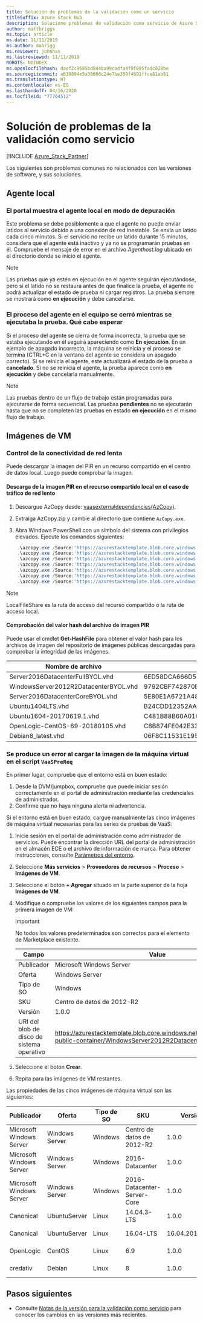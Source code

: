 ```yaml
---
title: Solución de problemas de la validación como un servicio
titleSuffix: Azure Stack Hub
description: Solucione problemas de validación como servicio de Azure Stack Hub.
author: mattbriggs
ms.topic: article
ms.date: 11/11/2019
ms.author: mabrigg
ms.reviewer: johnhas
ms.lastreviewed: 11/11/2019
ROBOTS: NOINDEX
ms.openlocfilehash: daef2c9685bd844ba99cadfa4f9f095fadc028be
ms.sourcegitcommit: a630894e5a38666c24e7be350f4691ffce81ab81
ms.translationtype: HT
ms.contentlocale: es-ES
ms.lasthandoff: 04/16/2020
ms.locfileid: "77704512"
---
```

# <a name="troubleshoot-validation-as-a-service"></a>Solución de problemas de la validación como servicio

[!INCLUDE [Azure_Stack_Partner](./includes/azure-stack-partner-appliesto.md)]

Los siguientes son problemas comunes no relacionados con las versiones de software, y sus soluciones.

## <a name="local-agent"></a>Agente local

### <a name="the-portal-shows-local-agent-in-debug-mode"></a>El portal muestra el agente local en modo de depuración

Este problema se debe posiblemente a que el agente no puede enviar latidos al servicio debido a una conexión de red inestable. Se envía un latido cada cinco minutos. Si el servicio no recibe un latido durante 15 minutos, considera que el agente está inactivo y ya no se programarán pruebas en él. Compruebe el mensaje de error en el archivo *Agenthost.log* ubicado en el directorio donde se inició el agente.

> [!Note]
> Las pruebas que ya estén en ejecución en el agente seguirán ejecutándose, pero si el latido no se restaura antes de que finalice la prueba, el agente no podrá actualizar el estado de prueba ni cargar registros. La prueba siempre se mostrará como **en ejecución** y debe cancelarse.

### <a name="agent-process-on-machine-was-shut-down-while-executing-test-what-to-expect"></a>El proceso del agente en el equipo se cerró mientras se ejecutaba la prueba. Qué cabe esperar

Si el proceso del agente se cierra de forma incorrecta, la prueba que se estaba ejecutando en él seguirá apareciendo como **En ejecución**. En un ejemplo de apagado incorrecto, la máquina se reinicia y el proceso se termina (CTRL+C en la ventana del agente se considera un apagado correcto). Si se reinicia el agente, este actualizará el estado de la prueba a **cancelado**. Si no se reinicia el agente, la prueba aparece como **en ejecución** y debe cancelarla manualmente.

> [!Note]
> Las pruebas dentro de un flujo de trabajo están programadas para ejecutarse de forma secuencial. Las pruebas **pendientes** no se ejecutarán hasta que no se completen las pruebas en estado **en ejecución** en el mismo flujo de trabajo.

## <a name="vm-images"></a>Imágenes de VM

### <a name="handle-slow-network-connectivity"></a>Control de la conectividad de red lenta

Puede descargar la imagen del PIR en un recurso compartido en el centro de datos local. Luego puede comprobar la imagen.

<!-- This is from the appendix to the Deploy local agent topic. -->

#### <a name="download-pir-image-to-local-share-in-case-of-slow-network-traffic"></a>Descarga de la imagen PIR en el recurso compartido local en el caso de tráfico de red lento

1. Descargue AzCopy desde: [vaasexternaldependencies(AzCopy)](https://vaasexternaldependencies.blob.core.windows.net/prereqcomponents/AzCopy.zip).

2. Extraiga AzCopy.zip y cambie al directorio que contiene `AzCopy.exe`.

3. Abra Windows PowerShell con un símbolo del sistema con privilegios elevados. Ejecute los comandos siguientes:

```powershell  
    .\azcopy.exe /Source:'https://azurestacktemplate.blob.core.windows.net/azurestacktemplate-public-container' /Dest:'<LocalFileShare>' /Pattern:'Server2016DatacenterFullBYOL.vhd' /NC:12 /V:azcopylog.log /Y
    .\azcopy.exe /Source:'https://azurestacktemplate.blob.core.windows.net/azurestacktemplate-public-container' /Dest:'<LocalFileShare>' /Pattern:'Server2016DatacenterCoreBYOL.vhd' /NC:12 /V:azcopylog.log /Y
    .\azcopy.exe /Source:'https://azurestacktemplate.blob.core.windows.net/azurestacktemplate-public-container' /Dest:'<LocalFileShare>' /Pattern:'WindowsServer2012R2DatacenterBYOL.vhd' /NC:12 /V:azcopylog.log /Y
    .\azcopy.exe /Source:'https://azurestacktemplate.blob.core.windows.net/azurestacktemplate-public-container' /Dest:'<LocalFileShare>' /Pattern:'Ubuntu1404LTS.vhd' /NC:12 /V:azcopylog.log /Y
    .\azcopy.exe /Source:'https://azurestacktemplate.blob.core.windows.net/azurestacktemplate-public-container' /Dest:'<LocalFileShare>' /Pattern:'Ubuntu1604-20170619.1.vhd' /NC:12 /V:azcopylog.log /Y
    .\azcopy.exe /Source:'https://azurestacktemplate.blob.core.windows.net/azurestacktemplate-public-container' /Dest:'<LocalFileShare>' /Pattern:'OpenLogic-CentOS-69-20180105.vhd' /NC:12 /V:azcopylog.log /Y
    .\azcopy.exe /Source:'https://azurestacktemplate.blob.core.windows.net/azurestacktemplate-public-container' /Dest:'<LocalFileShare>' /Pattern:'Debian8_latest.vhd' /NC:12 /V:azcopylog.log /Y
```

> [!Note]  
> LocalFileShare es la ruta de acceso del recurso compartido o la ruta de acceso local.

#### <a name="verifying-pir-image-file-hash-value"></a>Comprobación del valor hash del archivo de imagen PIR

Puede usar el cmdlet **Get-HashFile** para obtener el valor hash para los archivos de imagen del repositorio de imágenes públicas descargadas para comprobar la integridad de las imágenes.

| Nombre de archivo | SHA256 |
|---------------------------------------|------------------------------------------------------------------|
| Server2016DatacenterFullBYOL.vhd | 6ED58DCA666D530811A1EA563BA509BF9C29182B902D18FCA03C7E0868F733E9 |
| WindowsServer2012R2DatacenterBYOL.vhd | 9792CBF742870B1730B9B16EA814C683A8415EFD7601DDB6D5A76D0964767028 |
| Server2016DatacenterCoreBYOL.vhd | 5E80E1A6721A48A10655E6154C1B90E320DF5558487D6A0D7BFC7DCD32C4D9A5 |
| Ubuntu1404LTS.vhd | B24CDD12352AAEBC612A4558AB9E80F031A2190E46DCB459AF736072742E20E0 |
| Ubuntu1604-20170619.1.vhd | C481B88B60A01CBD5119A3F56632A2203EE5795678D3F3B9B764FFCA885E26CB |
| OpenLogic-CentOS-69-20180105.vhd | C8B874FE042E33B488110D9311AF1A5C7DC3B08E6796610BF18FDD6728C7913C |
| Debian8_latest.vhd | 06F8C11531E195D0C90FC01DFF5DC396BB1DD73A54F8252291ED366CACD996C1 |

### <a name="failure-happens-when-uploading-vm-image-in-the-vaasprereq-script"></a>Se produce un error al cargar la imagen de la máquina virtual en el script `VaaSPreReq`

En primer lugar, compruebe que el entorno está en buen estado:

1. Desde la DVM/jumpbox, compruebe que puede iniciar sesión correctamente en el portal de administración mediante las credenciales de administrador.
1. Confirme que no haya ninguna alerta ni advertencia.

Si el entorno está en buen estado, cargue manualmente las cinco imágenes de máquina virtual necesarias para las series de pruebas de VaaS:

1. Inicie sesión en el portal de administración como administrador de servicios. Puede encontrar la dirección URL del portal de administración en el almacén ECE o el archivo de información de marca. Para obtener instrucciones, consulte [Parámetros del entorno](azure-stack-vaas-parameters.md#environment-parameters).
1. Seleccione **Más servicios** > **Proveedores de recursos** > **Proceso** > **Imágenes de VM**.
1. Seleccione el botón **+ Agregar** situado en la parte superior de la hoja **Imágenes de VM**.
1. Modifique o compruebe los valores de los siguientes campos para la primera imagen de VM:
    > [!IMPORTANT]
    > No todos los valores predeterminados son correctos para el elemento de Marketplace existente.

    | Campo  | Value  |
    |---------|---------|
    | Publicador | Microsoft Windows Server |
    | Oferta | Windows Server |
    | Tipo de SO | Windows |
    | SKU | Centro de datos de 2012-R2 |
    | Versión | 1.0.0 |
    | URI del blob de disco de sistema operativo | https://azurestacktemplate.blob.core.windows.net/azurestacktemplate-public-container/WindowsServer2012R2DatacenterBYOL.vhd |

1. Seleccione el botón **Crear**.
1. Repita para las imágenes de VM restantes.

Las propiedades de las cinco imágenes de máquina virtual son las siguientes:

| Publicador  | Oferta  | Tipo de SO | SKU | Versión | URI del blob de disco de sistema operativo |
|---------|---------|---------|---------|---------|---------|
| Microsoft Windows Server| Windows Server | Windows | Centro de datos de 2012-R2 | 1.0.0 | https://azurestacktemplate.blob.core.windows.net/azurestacktemplate-public-container/WindowsServer2012R2DatacenterBYOL.vhd |
| Microsoft Windows Server | Windows Server | Windows | 2016-Datacenter | 1.0.0 | https://azurestacktemplate.blob.core.windows.net/azurestacktemplate-public-container/Server2016DatacenterFullBYOL.vhd |
| Microsoft Windows Server | Windows Server | Windows | 2016-Datacenter-Server-Core | 1.0.0 | https://azurestacktemplate.blob.core.windows.net/azurestacktemplate-public-container/Server2016DatacenterCoreBYOL.vhd |
| Canonical | UbuntuServer | Linux | 14.04.3-LTS | 1.0.0 | https://azurestacktemplate.blob.core.windows.net/azurestacktemplate-public-container/Ubuntu1404LTS.vhd |
| Canonical | UbuntuServer | Linux | 16.04-LTS | 16.04.20170811 | https://azurestacktemplate.blob.core.windows.net/azurestacktemplate-public-container/Ubuntu1604-20170619.1.vhd |
| OpenLogic | CentOS | Linux | 6.9 | 1.0.0 | https://azurestacktemplate.blob.core.windows.net/azurestacktemplate-public-container/OpenLogic-CentOS-69-20180105.vhd |
| credativ | Debian | Linux | 8 | 1.0.0 | https://azurestacktemplate.blob.core.windows.net/azurestacktemplate-public-container/Debian8_latest.vhd |

## <a name="next-steps"></a>Pasos siguientes

- Consulte [Notas de la versión para la validación como servicio](azure-stack-vaas-release-notes.md) para conocer los cambios en las versiones más recientes.